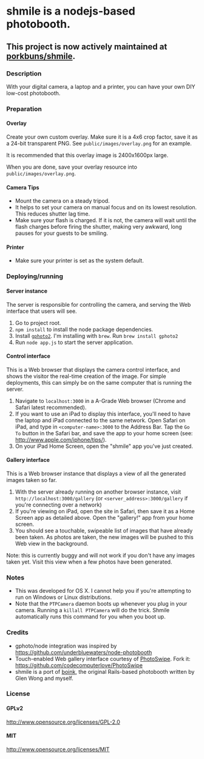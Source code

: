 # shmile is a nodejs-based photobooth.

## This project is now actively maintained at [porkbuns/shmile](http://www.github.com/porkbuns/shmile).

### Description

With your digital camera, a laptop and a printer, you can have your own DIY low-cost photobooth.

### Preparation

#### Overlay

Create your own custom overlay. Make sure it is a 4x6 crop factor, save it as a 24-bit transparent PNG. See `public/images/overlay.png` for an example.

It is recommended that this overlay image is 2400x1600px large.

When you are done, save your overlay resource into `public/images/overlay.png`.

#### Camera Tips

* Mount the camera on a steady tripod.
* It helps to set your camera on manual focus and on its lowest resolution. This reduces shutter lag time.
* Make sure your flash is charged. If it is not, the camera will wait until the flash charges before firing the shutter, making very awkward, long pauses for your guests to be smiling.

#### Printer

* Make sure your printer is set as the system default.

### Deploying/running

#### Server instance

The server is responsible for controlling the camera, and serving the Web interface that users will see.

1. Go to project root.
2. `npm install` to install the node package dependencies.
3. Install [`gphoto2`](http://www.gphoto.org/proj/gphoto2/). I'm installing with `brew`. Run `brew install gphoto2`
3. Run `node app.js` to start the server application.

#### Control interface

This is a Web browser that displays the camera control interface, and shows the visitor the real-time creation of the image. For simple deployments, this can simply be on the same computer that is running the server.

1. Navigate to `localhost:3000` in a A-Grade Web browser (Chrome and Safari latest recommended).
2. If you want to use an iPad to display this interface, you'll need to have the laptop and iPad connected to the same network. Open Safari on iPad, and type in `<computer-name>:3000` to the Address Bar. Tap the `Go To` button in the Safari bar, and save the app to your home screen (see: http://www.apple.com/iphone/tips/).
3. On your iPad Home Screen, open the "shmile" app you've just created.

#### Gallery interface

This is a Web browser instance that displays a view of all the generated images taken so far.

1. With the server already running on another browser instance, visit `http://localhost:3000/gallery` (or `<server_address>:3000/gallery` if you're connecting over a network)
2. If you're viewing on iPad, open the site in Safari, then save it as a Home Screen app as detailed above. Open the "gallery!" app from your home screen.
3. You should see a touchable, swipeable list of images that have already been taken. As photos are taken, the new images will be pushed to this Web view in the background.

Note: this is currently buggy and will not work if you don't have any images taken yet. Visit this view when a few photos have been generated.

### Notes

* This was developed for OS X. I cannot help you if you're attempting to run on Windows or Linux distributions.
* Note that the `PTPCamera` daemon boots up whenever you plug in your camera. Running a `killall PTPCamera` will do the trick. Shmile automatically runs this command for you when you boot up.

### Credits

* gphoto/node integration was inspired by https://github.com/underbluewaters/node-photobooth
* Touch-enabled Web gallery interface courtesy of [PhotoSwipe](http://www.photoswipe.com). Fork it: https://github.com/codecomputerlove/PhotoSwipe
* shmile is a port of [boink](http://github.com/andrewhao/boink), the original Rails-based photobooth written by Glen Wong and myself.

### License

#### GPLv2

http://www.opensource.org/licenses/GPL-2.0

#### MIT

http://www.opensource.org/licenses/MIT
